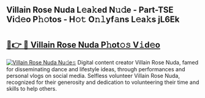 ## Villain Rose Nuda L𝚎a𝚔ed N𝚞𝚍e - Part-TSE Vi𝚍𝚎o P𝚑𝚘tos - H𝚘𝚝 O𝚗𝚕yf𝚊ns L𝚎a𝚔s jL6Ek

# <h2><a href="http://kfbimtg.oniu.top/?m=Villain+Rose+Nuda">🔗👉 🔴 Villain Rose Nuda P𝚑ot𝚘𝚜 V𝚒d𝚎o</a></h2>

[![Villain Rose Nuda Nu𝚍e𝚜](https://i.imgur.com/0qMVB7G.gif)](http://kfbimtg.oniu.top/?m=Villain+Rose+Nuda)
Digital content creator Villain Rose Nuda, famed for disseminating dance and lifestyle ideas, through performances and personal vlogs on social media. Selfless volunteer Villain Rose Nuda, recognized for their generosity and dedication to volunteering their time and skills to help others.  
